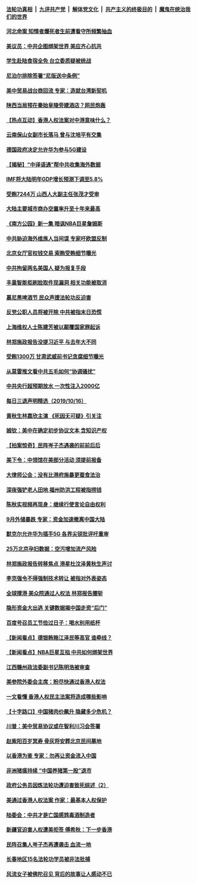 ####  [法轮功真相](../../../../basic/blob/master/README.md?t=10171626) &nbsp;|&nbsp; [九评共产党](../../../../9ping.md/blob/master/README.md?t=10171626) &nbsp;|&nbsp; [解体党文化](../../../../jtdwh.md/blob/master/README.md?t=10171626)  &nbsp;|&nbsp; [共产主义的终极目的](../../../../gczydzjmd.md/blob/master/README.md?t=10171626) &nbsp;|&nbsp; [魔鬼在统治我们的世界](../../../../mgztzwmdsj.md/blob/master/README.md?t=10171626) 

#### [河北命案 知情者爆死者生前遭看守所频繁抽血](../pages/nsc413/n11594995.md?t=10171626) 

#### [美议员：中共企图绑架世界 美应齐心抗共](../pages/nsc413/n11592518.md?t=10171626) 

#### [学生赴陆食宿全免 台立委质疑被统战](../pages/nsc413/n11594451.md?t=10171626) 

#### [尼泊尔排除签署“尼版送中条例”](../pages/nsc413/n11594827.md?t=10171626) 

#### [美中贸易战台商回流 专家：造就台湾新契机](../pages/nsc413/n11594104.md?t=10171626) 

#### [陕西当局预在秦始皇陵旁建酒店？网民炮轰](../pages/nsc413/n11594661.md?t=10171626) 

#### [【热点互动】香港人权法案对中港意味什么？](../pages/nsc413/n11594700.md?t=10171626) 


#### [云南保山女副市长落马 曾与沈培平有交集](../pages/nsc413/n11594428.md?t=10171626) 

#### [德国政府决定允许华为参与5G建设](../pages/nsc413/n11592732.md?t=10171626) 

#### [【揭秘】“中译语通”帮中共收集海外数据](../pages/nsc413/n11592395.md?t=10171626) 

#### [IMF将大陆明年GDP增长预测下调至5.8%](../pages/nsc413/n11593728.md?t=10171626) 

#### [受贿7244万 山西人大副主任张茂才受审](../pages/nsc413/n11594034.md?t=10171626) 

#### [大陆主要城市商办空置率升至十年来最高](../pages/nsc413/n11594184.md?t=10171626) 

#### [《南方公园》新一集 暗讽NBA巨星詹姆斯](../pages/nsc413/n11594221.md?t=10171626) 

#### [中共胁迫海外维族人当间谍 专家吁欧盟反制](../pages/nsc413/n11594261.md?t=10171626) 

#### [北京女厅官权钱交易 索贿受贿细节曝光](../pages/nsc413/n11593738.md?t=10171626) 

#### [中共拘留两名美国人 疑为报复手段](../pages/nsc413/n11594161.md?t=10171626) 

#### [丰巢智能柜刷脸取件现漏洞 相关功能被取消](../pages/nsc413/n11593605.md?t=10171626) 

#### [慕尼黑啤酒节 民众声援法轮功反迫害](../pages/nsc413/n11592419.md?t=10171626) 

#### [反党公职人员将被开除 中共被指末日恐慌](../pages/nsc413/n11593933.md?t=10171626) 

#### [上海维权人士陈建芳被以颠覆国家罪起诉](../pages/nsc413/n11593317.md?t=10171626) 

#### [林郑施政报告没提习近平 与去年大不同](../pages/nsc413/n11593587.md?t=10171626) 

#### [受贿1300万 甘肃武威前书记贪腐细节曝光](../pages/nsc413/n11593747.md?t=10171626) 

#### [从莫雷推文看中共五毛如何“协调骚扰”](../pages/nsc413/n11593295.md?t=10171626) 

#### [中共央行超预期放水 一次性注入2000亿](../pages/nsc413/n11593501.md?t=10171626) 

#### [每日三退声明精选（2019/10/16）](../pages/nsc413/n11593705.md?t=10171626) 

#### [黄秋生林嘉欣主演 《死因无可疑》引关注](../pages/nsc413/n11593275.md?t=10171626) 

#### [姆钦：美中在确定初步协议文本 含知识产权](../pages/nsc413/n11593471.md?t=10171626) 

#### [【拍案惊奇】民阵岑子杰遇袭的前前后后](../pages/nsc413/n11593486.md?t=10171626) 

#### [美下令：中领馆在美部分活动 须提前报备](../pages/nsc413/n11593129.md?t=10171626) 

#### [大律师公会：没有比港府施暴更蚕食法治](../pages/nsc413/n11593375.md?t=10171626) 

#### [深夜强铲老人田地 福州防洪工程被指捞钱](../pages/nsc413/n11593052.md?t=10171626) 

#### [陈秋实视频再现身：继续行使言论自由权利](../pages/nsc413/n11593011.md?t=10171626) 

#### [9月外储暴跌 专家：资金加速撤离中国大陆](../pages/nsc413/n11592781.md?t=10171626) 

#### [默克尔允许华为插手5G 各界尖锐批评吁重审](../pages/nsc413/n11593137.md?t=10171626) 

#### [25万北京孕妇数据：空污增加流产风险](../pages/nsc413/n11593053.md?t=10171626) 

#### [林郑施政报告转移焦点 港星杜汶泽黄秋生声讨](../pages/nsc413/n11592910.md?t=10171626) 

#### [李克强令不得强制技术转让 被指对外表姿态](../pages/nsc413/n11593016.md?t=10171626) 

#### [全球撑港 美众院通过人权法 林郑报告腰斩](../pages/nsc413/n11593024.md?t=10171626) 

#### [隐形资金大出逃 关键数据揭中国走资“后门”](../pages/nsc413/n11592863.md?t=10171626) 

#### [百度号召员工节俭过日子：喝水别用纸杯](../pages/nsc413/n11592927.md?t=10171626) 

#### [【新闻看点】德银贿赂江泽民等高官 谁牵线？](../pages/nsc413/n11592785.md?t=10171626) 

#### [【新闻看点】NBA巨星互掐 中共如何绑架世界](../pages/nsc413/n11592454.md?t=10171626) 

#### [江西赣州政法委副书记陈明浩被审查](../pages/nsc413/n11592892.md?t=10171626) 

#### [美参院外委会主席：盼尽快通过香港人权法](../pages/nsc413/n11592902.md?t=10171626) 

#### [一文看懂 香港人权民主法案将造成哪些影响](../pages/nsc413/n11592577.md?t=10171626) 

#### [【十字路口】中国猪肉价飙升 隐藏多少危机？](../pages/nsc413/n11591716.md?t=10171626) 

#### [川普：美中贸易协议或在智利川习会签署](../pages/nsc413/n11592803.md?t=10171626) 

#### [赵紫阳百岁冥寿 骨灰将安葬北京民间墓地](../pages/nsc413/n11592710.md?t=10171626) 

#### [以香港为鉴 专家：勿再让资金流入中国](../pages/nsc413/n11592156.md?t=10171626) 

#### [非洲猪瘟持续 “中国养猪第一股”退市](../pages/nsc413/n11592692.md?t=10171626) 

#### [政府公务员因炼法轮功遭迫害致死综述（2）](../pages/nsc413/n11588284.md?t=10171626) 

#### [美通过香港人权法案 作家：最基本人权保护](../pages/nsc413/n11592239.md?t=10171626) 

#### [陆委会：中共才是亡国感鸩毒酒制造者](../pages/nsc413/n11592600.md?t=10171626) 

#### [新疆官迫害人权遭美拒签 傅希秋：下一步香港](../pages/nsc413/n11592355.md?t=10171626) 

#### [民阵召集人岑子杰再遭袭击 血流一地](../pages/nsc413/n11592430.md?t=10171626) 

#### [长春地区15名法轮功学员被非法批捕](../pages/nsc413/n11592015.md?t=10171626) 

#### [风流女子被佛陀召见 背后的故事让人感动不已](../pages/nsc413/n10333497.md?t=10171626) 


